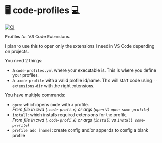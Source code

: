 # 🖥 code-profiles 💻

[![CI](https://github.com/marcantoineg/code-profiles/actions/workflows/ci.yml/badge.svg)](https://github.com/marcantoineg/code-profiles/actions/workflows/ci.yml)

Profiles for VS Code Extensions.

I plan to use this to open only the extensions I need in VS Code depending on projects.

You need 2 things:
- a `code-profiles.yml` where your executable is. This is where you define your profiles.
- a `.code-profile` with a valid profile id/name. This will start code using `--extensions-dir` with the right extensions.

You have multiple commands:
- `open`: which opens code with a profile.
<br>_From file in cwd (`.code-profile`) or args (`open` vs `open some-profile`)_
- `install`: which installs required extensions for the profile.
<br>_From file in cwd (`.code-profile`) or args (`install` vs `install some-profile`)_
- `profile add [name]`: create config and/or appends to config a blank profile
